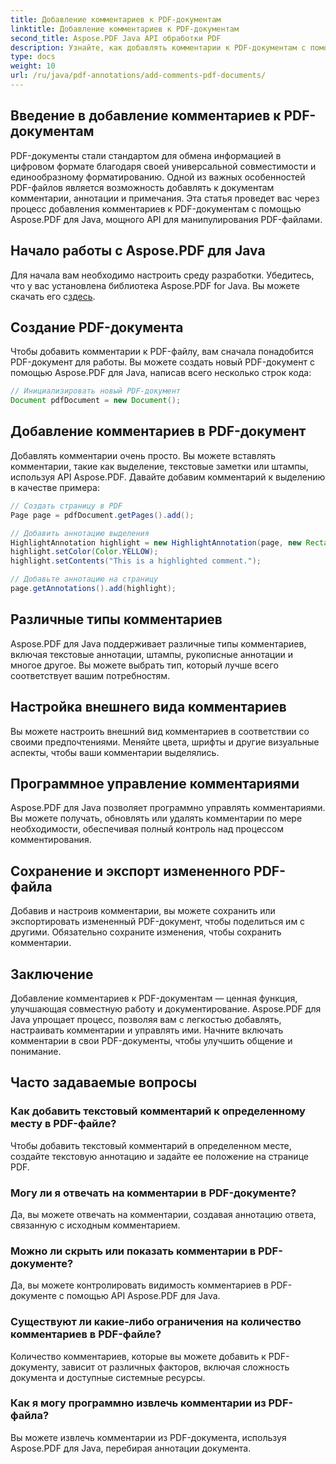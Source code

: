 ```yaml
---
title: Добавление комментариев к PDF-документам
linktitle: Добавление комментариев к PDF-документам
second_title: Aspose.PDF Java API обработки PDF
description: Узнайте, как добавлять комментарии к PDF-документам с помощью Aspose.PDF для Java — пошаговое руководство с примерами кода.
type: docs
weight: 10
url: /ru/java/pdf-annotations/add-comments-pdf-documents/
---
```


## Введение в добавление комментариев к PDF-документам

PDF-документы стали стандартом для обмена информацией в цифровом формате благодаря своей универсальной совместимости и единообразному форматированию. Одной из важных особенностей PDF-файлов является возможность добавлять к документам комментарии, аннотации и примечания. Эта статья проведет вас через процесс добавления комментариев к PDF-документам с помощью Aspose.PDF для Java, мощного API для манипулирования PDF-файлами.

## Начало работы с Aspose.PDF для Java

 Для начала вам необходимо настроить среду разработки. Убедитесь, что у вас установлена библиотека Aspose.PDF for Java. Вы можете скачать его с[здесь](https://releases.aspose.com/pdf/java/).

## Создание PDF-документа

Чтобы добавить комментарии к PDF-файлу, вам сначала понадобится PDF-документ для работы. Вы можете создать новый PDF-документ с помощью Aspose.PDF для Java, написав всего несколько строк кода:

```java
// Инициализировать новый PDF-документ
Document pdfDocument = new Document();
```

## Добавление комментариев в PDF-документ

Добавлять комментарии очень просто. Вы можете вставлять комментарии, такие как выделение, текстовые заметки или штампы, используя API Aspose.PDF. Давайте добавим комментарий к выделению в качестве примера:

```java
// Создать страницу в PDF
Page page = pdfDocument.getPages().add();

// Добавить аннотацию выделения
HighlightAnnotation highlight = new HighlightAnnotation(page, new Rectangle(100, 100, 200, 200));
highlight.setColor(Color.YELLOW);
highlight.setContents("This is a highlighted comment.");

// Добавьте аннотацию на страницу
page.getAnnotations().add(highlight);
```

## Различные типы комментариев

Aspose.PDF для Java поддерживает различные типы комментариев, включая текстовые аннотации, штампы, рукописные аннотации и многое другое. Вы можете выбрать тип, который лучше всего соответствует вашим потребностям.

## Настройка внешнего вида комментариев

Вы можете настроить внешний вид комментариев в соответствии со своими предпочтениями. Меняйте цвета, шрифты и другие визуальные аспекты, чтобы ваши комментарии выделялись.

## Программное управление комментариями

Aspose.PDF для Java позволяет программно управлять комментариями. Вы можете получать, обновлять или удалять комментарии по мере необходимости, обеспечивая полный контроль над процессом комментирования.

## Сохранение и экспорт измененного PDF-файла

Добавив и настроив комментарии, вы можете сохранить или экспортировать измененный PDF-документ, чтобы поделиться им с другими. Обязательно сохраните изменения, чтобы сохранить комментарии.

## Заключение

Добавление комментариев к PDF-документам — ценная функция, улучшающая совместную работу и документирование. Aspose.PDF для Java упрощает процесс, позволяя вам с легкостью добавлять, настраивать комментарии и управлять ими. Начните включать комментарии в свои PDF-документы, чтобы улучшить общение и понимание.

## Часто задаваемые вопросы

### Как добавить текстовый комментарий к определенному месту в PDF-файле?

Чтобы добавить текстовый комментарий в определенном месте, создайте текстовую аннотацию и задайте ее положение на странице PDF.

### Могу ли я отвечать на комментарии в PDF-документе?

Да, вы можете отвечать на комментарии, создавая аннотацию ответа, связанную с исходным комментарием.

### Можно ли скрыть или показать комментарии в PDF-документе?

Да, вы можете контролировать видимость комментариев в PDF-документе с помощью API Aspose.PDF для Java.

### Существуют ли какие-либо ограничения на количество комментариев в PDF-файле?

Количество комментариев, которые вы можете добавить к PDF-документу, зависит от различных факторов, включая сложность документа и доступные системные ресурсы.

### Как я могу программно извлечь комментарии из PDF-файла?

Вы можете извлечь комментарии из PDF-документа, используя Aspose.PDF для Java, перебирая аннотации документа.